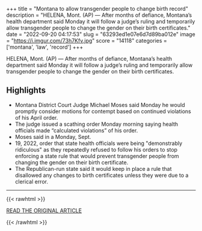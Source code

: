 +++
title = "Montana to allow transgender people to change birth record"
description = "HELENA, Mont. (AP) — After months of defiance, Montana’s health department said Monday it will follow a judge’s ruling and temporarily allow transgender people to change the gender on their birth certificates."
date = "2022-09-20 04:17:53"
slug = "63293ed1e07e6d7d89ba012e"
image = "https://i.imgur.com/73h7Kfv.jpg"
score = "14118"
categories = ['montana', 'law', 'record']
+++

HELENA, Mont. (AP) — After months of defiance, Montana’s health department said Monday it will follow a judge’s ruling and temporarily allow transgender people to change the gender on their birth certificates.

## Highlights

- Montana District Court Judge Michael Moses said Monday he would promptly consider motions for contempt based on continued violations of his April order.
- The judge issued a scathing order Monday morning saying health officials made “calculated violations” of his order.
- Moses said in a Monday, Sept.
- 19, 2022, order that state health officials were being "demonstrably ridiculous" as they repeatedly refused to follow his orders to stop enforcing a state rule that would prevent transgender people from changing the gender on their birth certificate.
- The Republican-run state said it would keep in place a rule that disallowed any changes to birth certificates unless they were due to a clerical error.

---

{{< rawhtml >}}
  <p class="article-category">
    <a target="_blank" href="https://apnews.com/article/health-montana-government-and-politics-06395323d937ff7233bb847b42d30010">READ THE ORIGINAL ARTICLE</a>
  </p>
{{< /rawhtml >}}
